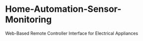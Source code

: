 # Home-Automation-Sensor-Monitoring
Web-Based Remote Controller Interface for Electrical Appliances
